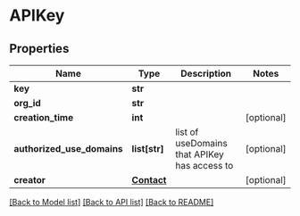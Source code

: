 # APIKey

## Properties
Name | Type | Description | Notes
------------ | ------------- | ------------- | -------------
**key** | **str** |  | 
**org_id** | **str** |  | 
**creation_time** | **int** |  | [optional] 
**authorized_use_domains** | **list[str]** | list of useDomains that APIKey has access to | [optional] 
**creator** | [**Contact**](Contact.md) |  | [optional] 

[[Back to Model list]](../README.md#documentation-for-models) [[Back to API list]](../README.md#documentation-for-api-endpoints) [[Back to README]](../README.md)


